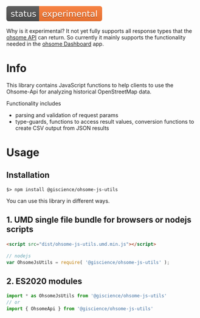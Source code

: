 [![status: experimental](https://github.com/GIScience/badges/raw/master/status/experimental.svg)](https://github.com/GIScience/badges#experimental)

Why is it experimental?
It not yet fully supports all response types that the [ohsome API](https://api.ohsome.org/v1/swagger-ui.html) can return. 
So currently it mainly supports the functionality needed in the [ohsome Dashboard](https://dashboard.ohsome.org) app.

# Info
This library contains JavaScript functions to help clients to use the Ohsome-Api for analyzing historical OpenStreetMap data. 

Functionality includes 

+ parsing and validation of request params
+ type-guards, functions to access result values, conversion functions to create CSV output from JSON results

# Usage

## Installation
```shell
$> npm install @giscience/ohsome-js-utils
```

You can use this library in different ways.

## 1. UMD single file bundle for browsers or nodejs scripts
```html
<script src="dist/ohsome-js-utils.umd.min.js"></script>
```
```javascript
// nodejs
var OhsomeJsUtils = require( '@giscience/ohsome-js-utils' );
```

## 2. ES2020 modules
```javascript
import * as OhsomeJsUtils from '@giscience/ohsome-js-utils'
// or
import { OhsomeApi } from '@giscience/ohsome-js-utils'
```
